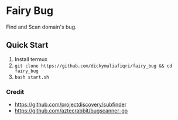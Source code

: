 # Fairy Bug

Find and Scan domain's bug.

## Quick Start

1. Install termux
2. `git clone https://github.com/dickymuliafiqri/fairy_bug && cd fairy_bug`
3. `bash start.sh`

### Credit

- https://github.com/projectdiscovery/subfinder
- https://github.com/aztecrabbit/bugscanner-go
